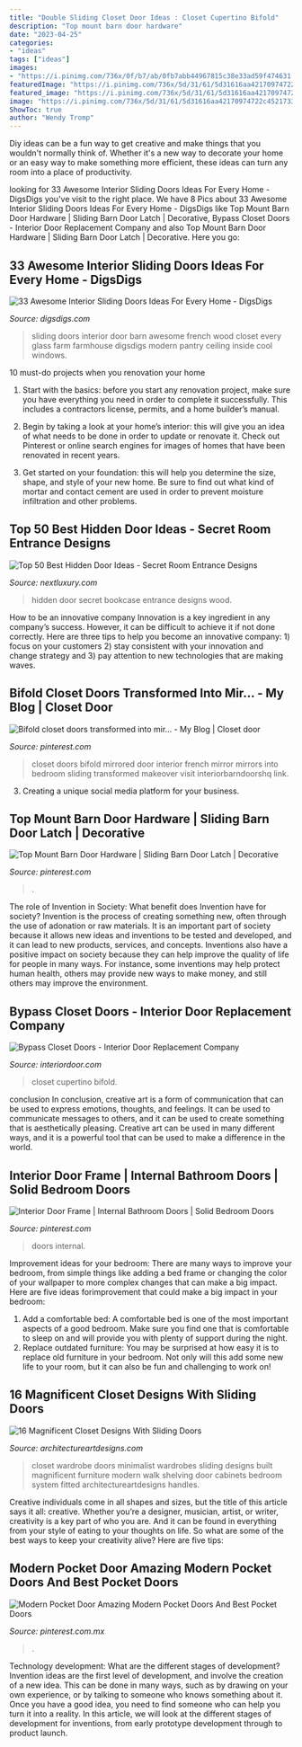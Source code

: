 ```yaml
---
title: "Double Sliding Closet Door Ideas : Closet Cupertino Bifold"
description: "Top mount barn door hardware"
date: "2023-04-25"
categories:
- "ideas"
tags: ["ideas"]
images:
- "https://i.pinimg.com/736x/0f/b7/ab/0fb7abb44967815c38e33ad59f474631.jpg"
featuredImage: "https://i.pinimg.com/736x/5d/31/61/5d31616aa42170974722c4521733f69b.jpg"
featured_image: "https://i.pinimg.com/736x/5d/31/61/5d31616aa42170974722c4521733f69b.jpg"
image: "https://i.pinimg.com/736x/5d/31/61/5d31616aa42170974722c4521733f69b.jpg"
ShowToc: true
author: "Wendy Tromp"
---
```



Diy ideas can be a fun way to get creative and make things that you wouldn't normally think of. Whether it's a new way to decorate your home or an easy way to make something more efficient, these ideas can turn any room into a place of productivity.

	

		
looking for 33 Awesome Interior Sliding Doors Ideas For Every Home - DigsDigs you've visit to the right place. We have 8 Pics about 33 Awesome Interior Sliding Doors Ideas For Every Home - DigsDigs like Top Mount Barn Door Hardware | Sliding Barn Door Latch | Decorative, Bypass Closet Doors - Interior Door Replacement Company and also Top Mount Barn Door Hardware | Sliding Barn Door Latch | Decorative. Here you go:
		
    
## 33 Awesome Interior Sliding Doors Ideas For Every Home - DigsDigs

<img loading=lazy src="http://www.digsdigs.com/photos/awesome-interior-sliding-doors-ideas-for-every-home-1.jpg" onerror="this.onerror=null;this.src='https://tse3.mm.bing.net/th?id=OIP.EfvWo9JLoBlSfOA76AW6zwHaJS&amp;pid=15.1';" alt="33 Awesome Interior Sliding Doors Ideas For Every Home - DigsDigs">

_Source: digsdigs.com_

>sliding doors interior door barn awesome french wood closet every glass farm farmhouse digsdigs modern pantry ceiling inside cool windows. 

	

10 must-do projects when you renovation your home
1. Start with the basics: before you start any renovation project, make sure you have everything you need in order to complete it successfully. This includes a contractors license, permits, and a home builder’s manual.
2. Begin by taking a look at your home’s interior: this will give you an idea of what needs to be done in order to update or renovate it. Check out Pinterest or online search engines for images of homes that have been renovated in recent years.

3. Get started on your foundation: this will help you determine the size, shape, and style of your new home. Be sure to find out what kind of mortar and contact cement are used in order to prevent moisture infiltration and other problems.


    
## Top 50 Best Hidden Door Ideas - Secret Room Entrance Designs

<img loading=lazy src="http://nextluxury.com/wp-content/uploads/hinged-dark-stained-wood-bookcase-hidden-door-ideas.jpg" onerror="this.onerror=null;this.src='https://tse3.mm.bing.net/th?id=OIP.5R5774Nu5gENrjrgX3iVhQAAAA&amp;pid=15.1';" alt="Top 50 Best Hidden Door Ideas - Secret Room Entrance Designs">

_Source: nextluxury.com_

>hidden door secret bookcase entrance designs wood. 

	

How to be an innovative company
Innovation is a key ingredient in any company’s success. However, it can be difficult to achieve it if not done correctly. Here are three tips to help you become an innovative company: 1) focus on your customers 2) stay consistent with your innovation and change strategy and 3) pay attention to new technologies that are making waves.

    
## Bifold Closet Doors Transformed Into Mir... - My Blog | Closet Door

<img loading=lazy src="https://i.pinimg.com/736x/0f/b7/ab/0fb7abb44967815c38e33ad59f474631.jpg" onerror="this.onerror=null;this.src='https://tse2.mm.bing.net/th?id=OIP.Cdtrb4AkNMAWujblDxGpaAHaJ3&amp;pid=15.1';" alt="Bifold closet doors transformed into mir... - My Blog | Closet door">

_Source: pinterest.com_

>closet doors bifold mirrored door interior french mirror mirrors into bedroom sliding transformed makeover visit interiorbarndoorshq link. 

	

3. Creating a unique social media platform for your business.

    
## Top Mount Barn Door Hardware | Sliding Barn Door Latch | Decorative

<img loading=lazy src="https://i.pinimg.com/736x/d6/7a/69/d67a69f6d0909135dcab4c5775cf45ad.jpg" onerror="this.onerror=null;this.src='https://tse3.mm.bing.net/th?id=OIP.uuRlr9T1G5Q7yjjySvMZoAHaLi&amp;pid=15.1';" alt="Top Mount Barn Door Hardware | Sliding Barn Door Latch | Decorative">

_Source: pinterest.com_

>. 

	

The role of Invention in Society: What benefit does Invention have for society?
Invention is the process of creating something new, often through the use of adonation or raw materials. It is an important part of society because it allows new ideas and inventions to be tested and developed, and it can lead to new products, services, and concepts. Inventions also have a positive impact on society because they can help improve the quality of life for people in many ways. For instance, some inventions may help protect human health, others may provide new ways to make money, and still others may improve the environment.

    
## Bypass Closet Doors - Interior Door Replacement Company

<img loading=lazy src="https://www.interiordoor.com/wp-content/uploads/2015/09/wbs-mirror-1.jpg" onerror="this.onerror=null;this.src='https://tse4.mm.bing.net/th?id=OIP.GP4UchV-fYf1akIY99URawHaLv&amp;pid=15.1';" alt="Bypass Closet Doors - Interior Door Replacement Company">

_Source: interiordoor.com_

>closet cupertino bifold. 

	

conclusion
In conclusion, creative art is a form of communication that can be used to express emotions, thoughts, and feelings. It can be used to communicate messages to others, and it can be used to create something that is aesthetically pleasing. Creative art can be used in many different ways, and it is a powerful tool that can be used to make a difference in the world.

    
## Interior Door Frame | Internal Bathroom Doors | Solid Bedroom Doors

<img loading=lazy src="https://i.pinimg.com/736x/90/52/b8/9052b8b6ffec134b4c55abcd03df3dcb.jpg" onerror="this.onerror=null;this.src='https://tse4.mm.bing.net/th?id=OIP.iOlrbJnMrzIW0CH8hFcpbgHaJ4&amp;pid=15.1';" alt="Interior Door Frame | Internal Bathroom Doors | Solid Bedroom Doors">

_Source: pinterest.com_

>doors internal. 

	

Improvement ideas for your bedroom:
There are many ways to improve your bedroom, from simple things like adding a bed frame or changing the color of your wallpaper to more complex changes that can make a big impact. Here are five ideas forimprovement that could make a big impact in your bedroom: 
1) Add a comfortable bed: A comfortable bed is one of the most important aspects of a good bedroom. Make sure you find one that is comfortable to sleep on and will provide you with plenty of support during the night. 
2) Replace outdated furniture: You may be surprised at how easy it is to replace old furniture in your bedroom. Not only will this add some new life to your room, but it can also be fun and challenging to work on!

    
## 16 Magnificent Closet Designs With Sliding Doors

<img loading=lazy src="http://www.architectureartdesigns.com/wp-content/uploads/2016/06/7-13.jpg" onerror="this.onerror=null;this.src='https://tse3.mm.bing.net/th?id=OIP.unG6tXkPghubiqeFgsszRwHaLN&amp;pid=15.1';" alt="16 Magnificent Closet Designs With Sliding Doors">

_Source: architectureartdesigns.com_

>closet wardrobe doors minimalist wardrobes sliding designs built magnificent furniture modern walk shelving door cabinets bedroom system fitted architectureartdesigns handles. 

	

Creative individuals come in all shapes and sizes, but the title of this article says it all: creative. Whether you’re a designer, musician, artist, or writer, creativity is a key part of who you are. And it can be found in everything from your style of eating to your thoughts on life. So what are some of the best ways to keep your creativity alive? Here are five tips: 

    
## Modern Pocket Door Amazing Modern Pocket Doors And Best Pocket Doors

<img loading=lazy src="https://i.pinimg.com/736x/5d/31/61/5d31616aa42170974722c4521733f69b.jpg" onerror="this.onerror=null;this.src='https://tse4.mm.bing.net/th?id=OIP.4YxSakYQzgnyDyUkWxHpKgHaLJ&amp;pid=15.1';" alt="Modern Pocket Door Amazing Modern Pocket Doors And Best Pocket Doors">

_Source: pinterest.com.mx_

>. 

	

Technology development: What are the different stages of development?
Invention ideas are the first level of development, and involve the creation of a new idea. This can be done in many ways, such as by drawing on your own experience, or by talking to someone who knows something about it. Once you have a good idea, you need to find someone who can help you turn it into a reality. In this article, we will look at the different stages of development for inventions, from early prototype development through to product launch.

